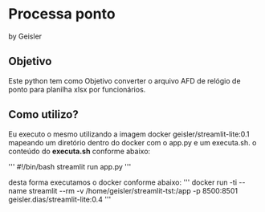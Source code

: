 # Processa ponto

by Geisler

## Objetivo

Este python tem como Objetivo converter o arquivo AFD de relógio de ponto para planilha xlsx por funcionários.

## Como utilizo?

Eu executo o mesmo utilizando a imagem docker geisler/streamlit-lite:0.1 mapeando um diretório dentro do docker com o app.py e um executa.sh.
o conteúdo do **executa.sh** conforme abaixo:

'''
#!/bin/bash
streamlit run app.py
'''

desta forma executamos o docker conforme abaixo:
'''
docker run -ti --name streamlit --rm -v /home/geisler/streamlit-tst:/app -p 8500:8501 geisler.dias/streamlit-lite:0.4
'''

